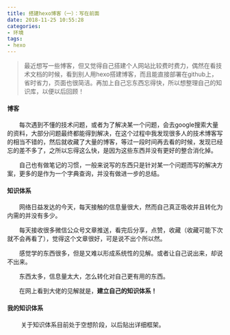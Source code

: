 ```yaml
---
title: 搭建hexo博客（一）：写在前面
date: 2018-11-25 10:55:28
categories: 
- 环境
tags:
- hexo
---
```


> 最近想写一些博客，但又觉得自己搭建个人网站比较费时费力，偶然在看技术文档的时候，看到别人用hexo搭建博客，而且能直接部署在github上，省时省力，页面也很简洁。再加上自己忘东西忘得快，所以想整理自己的知识库，以便以后回顾！

#### 博客

&emsp;&emsp;每次遇到不懂的技术问题，或者为了解决某一个问题，会去google搜索大量的资料，大部分问题最终都能得到解决，在这个过程中我发现很多人的技术博客写的相当不错的，然后就收藏了大量的博客，等过一段时间再去看的时候，发现已经忘的差不多了，之所以忘得这么快，是因为这些东西并没有更好的整合消化掉。

&emsp;&emsp;自己也有做笔记的习惯，一般来说写的东西只是针对某一个问题而写的解决方案，更多的是作为一个字典查询，并没有做进一步的总结。

#### 知识体系

&emsp;&emsp;网络日益发达的今天，每天接触的信息量很大，然而自己真正吸收并且转化为内需的并没有多少。

&emsp;&emsp;每天接收很多微信公众号文章推送，看完后分享，点赞，收藏（收藏可能下次就不会再看了），觉得这个文章很好，可是说不出个所以然。

&emsp;&emsp;感觉学的东西很多，但是又难以形成系统性的见解。或者让自己说出来，却说不出来。

&emsp;&emsp;东西太多，信息量太大，怎么转化对自己更有用的东西。

&emsp;&emsp;在网上看到大佬的见解就是，**建立自己的知识体系！**

#### 我的知识体系

&emsp;&emsp; 关于知识体系目前处于空想阶段，以后贴出详细框架。
